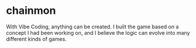 # chainmon
With Vibe Coding, anything can be created. I built the game based on a concept I had been working on, and I believe the logic can evolve into many different kinds of games.
